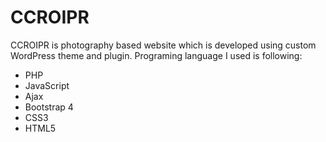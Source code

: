 CCROIPR
===

CCROIPR is photography based website which is developed using custom WordPress theme and plugin. Programing language I used is following:

* PHP
* JavaScript
* Ajax
* Bootstrap 4
* CSS3
* HTML5
